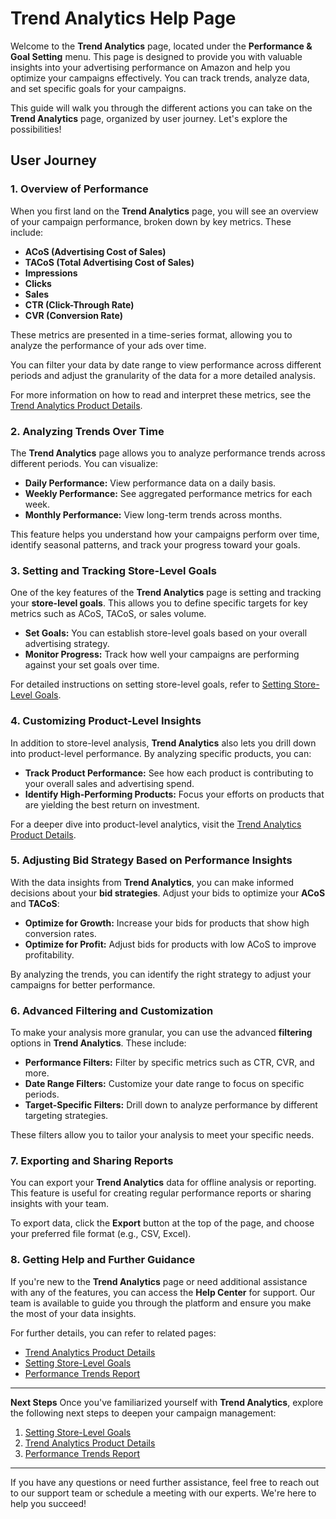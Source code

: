 # Trend Analytics Help Page

Welcome to the **Trend Analytics** page, located under the **Performance & Goal Setting** menu. This page is designed to provide you with valuable insights into your advertising performance on Amazon and help you optimize your campaigns effectively. You can track trends, analyze data, and set specific goals for your campaigns.

This guide will walk you through the different actions you can take on the **Trend Analytics** page, organized by user journey. Let's explore the possibilities!

## User Journey

### 1. **Overview of Performance**
When you first land on the **Trend Analytics** page, you will see an overview of your campaign performance, broken down by key metrics. These include:

- **ACoS (Advertising Cost of Sales)**
- **TACoS (Total Advertising Cost of Sales)**
- **Impressions**
- **Clicks**
- **Sales**
- **CTR (Click-Through Rate)**
- **CVR (Conversion Rate)**

These metrics are presented in a time-series format, allowing you to analyze the performance of your ads over time.

You can filter your data by date range to view performance across different periods and adjust the granularity of the data for a more detailed analysis.

For more information on how to read and interpret these metrics, see the [Trend Analytics Product Details](performance-analysis-setting-goals/trend-analytics-product-details.md).

### 2. **Analyzing Trends Over Time**
The **Trend Analytics** page allows you to analyze performance trends across different periods. You can visualize:

- **Daily Performance:** View performance data on a daily basis.
- **Weekly Performance:** See aggregated performance metrics for each week.
- **Monthly Performance:** View long-term trends across months.

This feature helps you understand how your campaigns perform over time, identify seasonal patterns, and track your progress toward your goals.

### 3. **Setting and Tracking Store-Level Goals**
One of the key features of the **Trend Analytics** page is setting and tracking your **store-level goals**. This allows you to define specific targets for key metrics such as ACoS, TACoS, or sales volume. 

- **Set Goals:** You can establish store-level goals based on your overall advertising strategy.
- **Monitor Progress:** Track how well your campaigns are performing against your set goals over time.
  
For detailed instructions on setting store-level goals, refer to [Setting Store-Level Goals](ad-strategies/store-level-goals.md).

### 4. **Customizing Product-Level Insights**
In addition to store-level analysis, **Trend Analytics** also lets you drill down into product-level performance. By analyzing specific products, you can:

- **Track Product Performance:** See how each product is contributing to your overall sales and advertising spend.
- **Identify High-Performing Products:** Focus your efforts on products that are yielding the best return on investment.
  
For a deeper dive into product-level analytics, visit the [Trend Analytics Product Details](performance-analysis-setting-goals/trend-analytics-product-details.md).

### 5. **Adjusting Bid Strategy Based on Performance Insights**
With the data insights from **Trend Analytics**, you can make informed decisions about your **bid strategies**. Adjust your bids to optimize your **ACoS** and **TACoS**:

- **Optimize for Growth:** Increase your bids for products that show high conversion rates.
- **Optimize for Profit:** Adjust bids for products with low ACoS to improve profitability.

By analyzing the trends, you can identify the right strategy to adjust your campaigns for better performance.

### 6. **Advanced Filtering and Customization**
To make your analysis more granular, you can use the advanced **filtering** options in **Trend Analytics**. These include:

- **Performance Filters:** Filter by specific metrics such as CTR, CVR, and more.
- **Date Range Filters:** Customize your date range to focus on specific periods.
- **Target-Specific Filters:** Drill down to analyze performance by different targeting strategies.

These filters allow you to tailor your analysis to meet your specific needs.

### 7. **Exporting and Sharing Reports**
You can export your **Trend Analytics** data for offline analysis or reporting. This feature is useful for creating regular performance reports or sharing insights with your team.

To export data, click the **Export** button at the top of the page, and choose your preferred file format (e.g., CSV, Excel).

### 8. **Getting Help and Further Guidance**
If you're new to the **Trend Analytics** page or need additional assistance with any of the features, you can access the **Help Center** for support. Our team is available to guide you through the platform and ensure you make the most of your data insights.

For further details, you can refer to related pages:

- [Trend Analytics Product Details](performance-analysis-setting-goals/trend-analytics-product-details.md)
- [Setting Store-Level Goals](ad-strategies/store-level-goals.md)
- [Performance Trends Report](reports/performance-trends-report.md)

---

**Next Steps**
Once you've familiarized yourself with **Trend Analytics**, explore the following next steps to deepen your campaign management:

1. [Setting Store-Level Goals](ad-strategies/store-level-goals.md)
2. [Trend Analytics Product Details](performance-analysis-setting-goals/trend-analytics-product-details.md)
3. [Performance Trends Report](reports/performance-trends-report.md)

---

If you have any questions or need further assistance, feel free to reach out to our support team or schedule a meeting with our experts. We're here to help you succeed!
